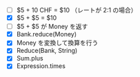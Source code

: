 - [ ] $5 + 10 CHF = $10 （レートが 2:1 の場合）
- [x] $5 + $5 = $10
- [ ] $5 + $5 が Money を返す
- [x] Bank.reduce(Money)
- [x] Money を変換して換算を行う
- [x] Reduce(Bank, String)
- [x] Sum.plus
- [x] Expression.times